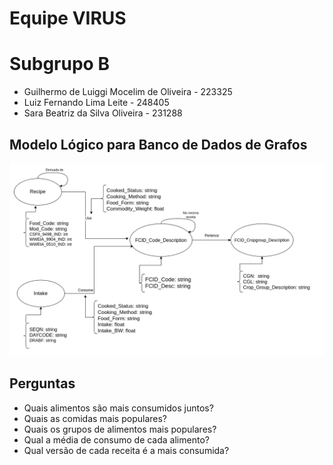# Equipe VIRUS

# Subgrupo B
* Guilhermo de Luiggi Mocelim de Oliveira - 223325
* Luiz Fernando Lima Leite - 248405
* Sara Beatriz da Silva Oliveira - 231288


## Modelo Lógico para Banco de Dados de Grafos
<img src="images/lab7.png" width="700px" height="auto">

## Perguntas
* Quais alimentos são mais consumidos juntos?
* Quais as comidas mais populares?
* Quais os grupos de alimentos mais populares?
* Qual a média de consumo de cada alimento?
* Qual versão de cada receita é a mais consumida?

